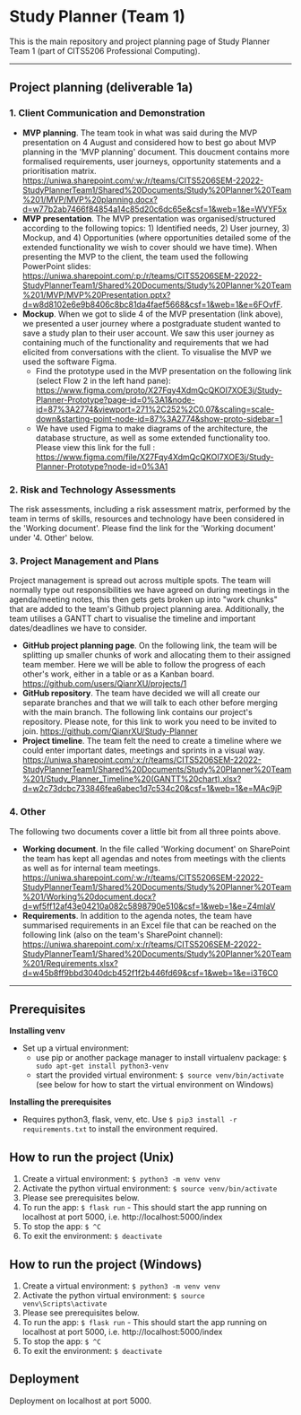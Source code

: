 # Study Planner (Team 1)
This is the main repository and project planning page of Study Planner Team 1 (part of CITS5206 Professional Computing).

___

## Project planning (deliverable 1a)
### 1. Client Communication and Demonstration
+ **MVP planning**. The team took in what was said during the MVP presentation on 4 August and considered how to best go about MVP planning in the 'MVP planning' document. This doucment contains more formalised requirements, user journeys, opportunity statements and a prioritisation matrix. https://uniwa.sharepoint.com/:w:/r/teams/CITS5206SEM-22022-StudyPlannerTeam1/Shared%20Documents/Study%20Planner%20Team%201/MVP/MVP%20planning.docx?d=w77b2ab7466f84854a14c85d20c6dc65e&csf=1&web=1&e=WVYF5x 
+ **MVP presentation**. The MVP presentation was organised/structured according to the following topics: 1) Identified needs, 2) User journey, 3) Mockup, and 4) Opportunities (where opportunities detailed some of the extended functionality we wish to cover should we have time). When presenting the MVP to the client, the team used the following PowerPoint slides: https://uniwa.sharepoint.com/:p:/r/teams/CITS5206SEM-22022-StudyPlannerTeam1/Shared%20Documents/Study%20Planner%20Team%201/MVP/MVP%20Presentation.pptx?d=w8d8102e6e9b8406c8bc81da4faef5668&csf=1&web=1&e=6FOvfF.
+ **Mockup**. When we got to slide 4 of the MVP presentation (link above), we presented a user journey where a postgraduate student wanted to save a study plan to their user account. We saw this user journey as containing much of the functionality and requirements that we had elicited from conversations with the client. To visualise the MVP we used the software Figma. 
  + Find the prototype used in the MVP presentation on the following link (select Flow 2 in the left hand pane): https://www.figma.com/proto/X27Fqy4XdmQcQKOI7XOE3j/Study-Planner-Prototype?page-id=0%3A1&node-id=87%3A2774&viewport=271%2C252%2C0.07&scaling=scale-down&starting-point-node-id=87%3A2774&show-proto-sidebar=1
  + We have used Figma to make diagrams of the architecture, the database structure, as well as some extended functionality too. Please view this link for the full : https://www.figma.com/file/X27Fqy4XdmQcQKOI7XOE3j/Study-Planner-Prototype?node-id=0%3A1

### 2. Risk and Technology Assessments
The risk assessments, including a risk assessment matrix, performed by the team in terms of skills, resources and technology have been considered in the 'Working document'. Please find the link for the 'Working document' under '4. Other' below. 

### 3. Project Management and Plans
Project management is spread out across multiple spots. The team will normally type out responsibilities we have agreed on during meetings in the agenda/meeting notes, this then gets gets broken up into "work chunks" that are added to the team's Github project planning area. Additionally, the team utilises a GANTT chart to visualise the timeline and important dates/deadlines we have to consider.
+ **GitHub project planning page**. On the following link, the team will be splitting up smaller chunks of work and allocating them to their assigned team member. Here we will be able to follow the progress of each other's work, either in a table or as a Kanban board. https://github.com/users/QianrXU/projects/1
+ **GitHub repository**. The team have decided we will all create our separate branches and that we will talk to each other before merging with the main branch. The following link contains our project's repository. Please note, for this link to work you need to be invited to join. https://github.com/QianrXU/Study-Planner
+ **Project timeline**. The team felt the need to create a timeline where we could enter important dates, meetings and sprints in a visual way. https://uniwa.sharepoint.com/:x:/r/teams/CITS5206SEM-22022-StudyPlannerTeam1/Shared%20Documents/Study%20Planner%20Team%201/Study_Planner_Timeline%20(GANTT%20chart).xlsx?d=w2c73dcbc733846fea6abec1d7c534c20&csf=1&web=1&e=MAc9jP

### 4. Other
The following two documents cover a little bit from all three points above. 
+ **Working document**. In the file called 'Working document' on SharePoint the team has kept all agendas and notes from meetings with the clients as well as for internal team meetings. https://uniwa.sharepoint.com/:w:/r/teams/CITS5206SEM-22022-StudyPlannerTeam1/Shared%20Documents/Study%20Planner%20Team%201/Working%20document.docx?d=wf5ff12af43e04210a082c5898790e510&csf=1&web=1&e=Z4mlaV
+ **Requirements**. In addition to the agenda notes, the team have summarised requirements in an Excel file that can be reached on the following link (also on the team's SharePoint channel): https://uniwa.sharepoint.com/:x:/r/teams/CITS5206SEM-22022-StudyPlannerTeam1/Shared%20Documents/Study%20Planner%20Team%201/Requirements.xlsx?d=w45b8ff9bbd3040dcb452f1f2b446fd69&csf=1&web=1&e=i3T6C0

___

## Prerequisites
**Installing venv**
* Set up a virtual environment:
  - use pip or another package manager to install virtualenv package: `$ sudo apt-get install python3-venv`
  - start the provided virtual environment: `$ source venv/bin/activate` (see below for how to start the virtual environment on Windows)

**Installing the prerequisites**
* Requires python3, flask, venv, etc. Use `$ pip3 install -r requirements.txt` to install the environment required.

## How to run the project (Unix)
1. Create a virtual environment: `$ python3 -m venv venv`
2. Activate the python virtual environment: `$ source venv/bin/activate`
3. Please see prerequisites below.
4. To run the app: `$ flask run` - This should start the app running on localhost at port 5000, i.e.  http://localhost:5000/index
5. To stop the app: `$ ^C`
6. To exit the environment: `$ deactivate`

## How to run the project (Windows)
1. Create a virtual environment: `$ python3 -m venv venv`
2. Activate the python virtual environment: `$ source venv\Scripts\activate`
3. Please see prerequisites below.
4. To run the app: `$ flask run` - This should start the app running on localhost at port 5000, i.e.  http://localhost:5000/index
5. To stop the app: `$ ^C`
6. To exit the environment: `$ deactivate`

## Deployment
Deployment on localhost at port 5000.